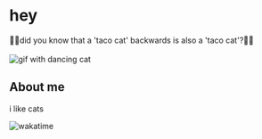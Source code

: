 # hey
🌮🐱did you know that a 'taco cat' backwards is also a 'taco cat'?🌮🐱
<br><br>
![gif with dancing cat](https://cdn.discordapp.com/attachments/874764025731375154/1142945167091978413/dancing_cat.gif)
## About me

i like cats

![wakatime](https://wakatime.com/badge/user/30b3f1b0-5862-4a7e-a4d9-2fa95e07d578.svg)
